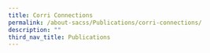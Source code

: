 ```yaml
---
title: Corri Connections
permalink: /about-sacss/Publications/corri-connections/
description: ""
third_nav_title: Publications
---
```

